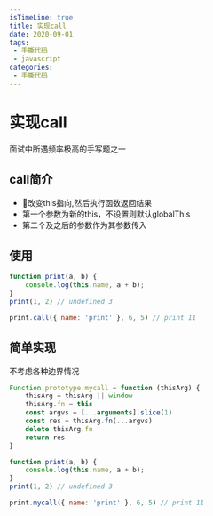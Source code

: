 ```yaml
---
isTimeLine: true
title: 实现call
date: 2020-09-01
tags:
 - 手撕代码
 - javascript
categories:
 - 手撕代码
---
```

# 实现call

面试中所遇频率极高的手写题之一

## call简介
* 改变this指向,然后执行函数返回结果
* 第一个参数为新的this，不设置则默认globalThis
* 第二个及之后的参数作为其参数传入

## 使用
```js
function print(a, b) {
    console.log(this.name, a + b);
}
print(1, 2) // undefined 3

print.call({ name: 'print' }, 6, 5) // print 11
```

## 简单实现
不考虑各种边界情况
```js
Function.prototype.mycall = function (thisArg) {
    thisArg = thisArg || window
    thisArg.fn = this
    const argvs = [...arguments].slice(1)
    const res = thisArg.fn(...argvs)
    delete thisArg.fn
    return res
}

function print(a, b) {
    console.log(this.name, a + b);
}
print(1, 2) // undefined 3

print.mycall({ name: 'print' }, 6, 5) // print 11
```
<comment/>
<tongji/>